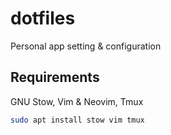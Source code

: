 # dotfiles

Personal app setting &amp; configuration

## Requirements

GNU Stow, Vim & Neovim, Tmux

```sh
sudo apt install stow vim tmux
```


